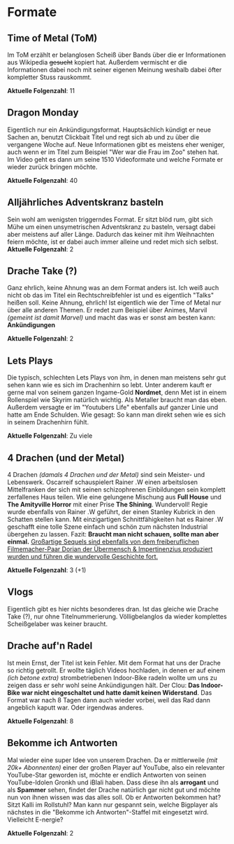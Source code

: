 # Formate

## Time of Metal (ToM)

Im ToM erzählt er belanglosen Scheiß über Bands über die er Informationen aus Wikipedia ~~gesucht~~ kopiert hat. 
Außerdem vermischt er die Informationen dabei noch mit seiner eigenen Meinung weshalb dabei öfter kompletter Stuss rauskommt.


**Aktuelle Folgenzahl**: 11

## Dragon Monday

Eigentlich nur ein Ankündigungsformat. Hauptsächlich kündigt er neue Sachen an, benutzt Clickbait Titel und regt sich ab und zu
über die vergangene Woche auf. Neue Informationen gibt es meistens eher weniger, auch wenn er im Titel 
zum Beispiel "Wer war die Frau im Zoo" stehen hat. Im Video geht es dann um seine 1510 Videoformate und welche Formate er wieder zurück
bringen möchte.


**Aktuelle Folgenzahl**: 40

## Alljährliches Adventskranz basteln

Sein wohl am wenigsten triggerndes Format. Er sitzt blöd rum, gibt sich Mühe um einen unsymetrischen Adventskranz zu basteln,
versagt dabei aber meistens auf aller Länge. Dadurch das keiner mit ihm Weihnachten feiern möchte, ist er dabei auch immer alleine
und redet mich sich selbst.
**Aktuelle Folgenzahl**: 2


## Drache Take (?)

Ganz ehrlich, keine Ahnung was an dem Format anders ist. Ich weiß auch nicht ob das im Titel ein Rechtschreibfehler ist und es eigentlich "Talks" heißen soll. Keine Ahnung, ehrlich! Ist eigentlich wie der Time of Metal nur über alle anderen Themen.
Er redet zum Beispiel über Animes, Marvil *(gemeint ist damit Marvel)* und macht das was er sonst am besten kann: **Ankündigungen**


**Aktuelle Folgenzahl**: 2


## Lets Plays

Die typisch, schlechten Lets Plays von ihm, in denen man meistens sehr gut sehen kann wie es sich im Drachenhirn so lebt. Unter anderem
kauft er gerne mal von seinem ganzen Ingame-Gold **Nordmet**, denn Met ist in einem Rollenspiel wie Skyrim natürlich wichtig. Als Metaller
braucht man das eben. Außerdem versagte er im "Youtubers Life" ebenfalls auf ganzer Linie und hatte am Ende Schulden. Wie gesagt: So
kann man direkt sehen wie es sich in seinem Drachenhirn fühlt.


**Aktuelle Folgenzahl**: Zu viele


## 4 Drachen (und der Metal)

4 Drachen *(damals 4 Drachen und der Metal)* sind sein Meister- und Lebenswerk. Oscarreif schauspielert Rainer .W einen arbeitslosen Mittelfranken der sich mit seinen schizophrenen Einbildungen sein komplett zerfallenes Haus teilen. Wie eine gelungene Mischung aus **Full House** und **The Amityville Horror** mit einer Prise **The Shining**. Wundervoll! Regie wurde ebenfalls von Rainer .W geführt, der einen Stanley Kubrick in den Schatten stellen kann. Mit einzigartigen Schnittfähigkeiten hat es Rainer .W geschafft eine tolle Szene einfach und schön zum nächsten Industrial übergehen zu lassen. Fazit: **Braucht man nicht schauen, sollte man aber einmal.** [Großartige Sequels sind ebenfalls von dem freiberuflichen Filmemacher-Paar Dorian der Übermensch & Impertinenzius produziert wurden und führen die wundervolle Geschichte fort.](https://www.youtube.com/watch?v=dVYBTr5vb-A)

**Aktuelle Folgenzahl**: 3 (+1)


## Vlogs

Eigentlich gibt es hier nichts besonderes dran. Ist das gleiche wie Drache Take (?), nur ohne Titelnummerierung. Völligbelanglos da wieder komplettes Scheißgelaber was keiner braucht.


## Drache auf'n Radel

Ist mein Ernst, der Titel ist kein Fehler. Mit dem Format hat uns der Drache so richtig getrollt. Er wollte täglich Videos hochladen, in denen er auf einem *(ich betone extra)* strombetriebenen Indoor-Bike radeln wollte um uns zu zeigen dass er sehr wohl seine Ankündigungen hält. Der Clou: **Das Indoor-Bike war nicht eingeschaltet und hatte damit keinen Widerstand**. Das Format war nach 8 Tagen dann auch wieder vorbei, weil das Rad dann angeblich kaputt war. Oder irgendwas anderes.

**Aktuelle Folgenzahl**: 8


## Bekomme ich Antworten

Mal wieder eine super Idee von unserem Drachen. Da er mittlerweile *(mit 20k+ Abonnenten)* einer der großen Player auf YouTube, also ein relevanter YouTube-Star geworden ist, möchte er endlich Antworten von seinen YouTube-Idolen Gronkh und iBlali haben. Dass diese ihn als **arrogant** und als **Spammer** sehen, findet der Drache natürlich gar nicht gut und möchte nun von ihnen wissen was das alles soll. Ob er Antworten bekommen hat? Sitzt Kalli im Rollstuhl? Man kann nur gespannt sein, welche Bigplayer als nächstes in die "Bekomme ich Antworten"-Staffel mit eingesetzt wird. Vielleicht E-nergie?

**Aktuelle Folgenzahl**: 2
